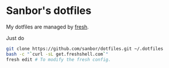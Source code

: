 # Sanbor's dotfiles

My dotfiles are managed by [fresh](http://freshshell.com).

Just do

``` sh
git clone https://github.com/sanbor/dotfiles.git ~/.dotfiles
bash -c "`curl -sL get.freshshell.com`"
fresh edit # To modify the fresh config.
```
